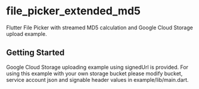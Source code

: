 # file_picker_extended_md5

Flutter File Picker with streamed MD5 calculation and Google Cloud Storage upload example. 

## Getting Started

Google Cloud Storage uploading example using signedUrl is provided.
For using this example with your own storage bucket please modify bucket, service account json and signable header values in example/lib/main.dart.  
